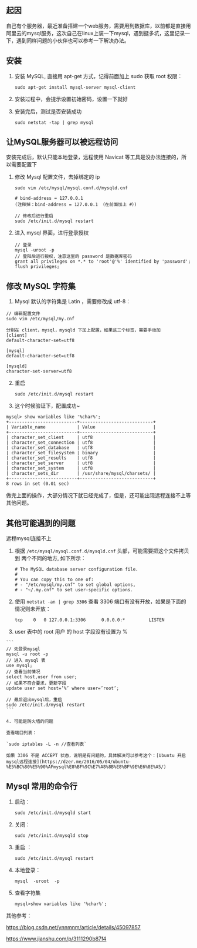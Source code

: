 ## 起因

自己有个服务器，最近准备搭建一个web服务，需要用到数据库，以前都是直接用阿里云的mysql服务，这次自己在linux上装一下mysql，遇到挺多坑，这里记录一下，遇到同样问题的小伙伴也可以参考一下解决办法。



## 安装

1. 安装 MySQL, 直接用 apt-get 方式，记得前面加上 sudo 获取 root 权限：

   ```
   sudo apt-get install mysql-server mysql-client
   ```

2. 安装过程中，会提示设置初始密码，设置一下就好

3. 安装完后，测试是否安装成功

   ```
   sudo netstat -tap | grep mysql
   ```

## 让MySQL服务器可以被远程访问

安装完成后，默认只能本地登录，远程使用 Navicat 等工具是没办法连接的，所以需要配置下

1. 修改 Mysql 配置文件，去掉绑定的 ip

   ```
   sudo vim /etc/mysql/mysql.conf.d/mysqld.cnf
   
   # bind-address = 127.0.0.1
   (注释掉：bind-address = 127.0.0.1 （在前面加上 #）)
   
   // 修改后进行重启
   sudo /etc/init.d/mysql restart
   ```

2. 进入 mysql 界面，进行登录授权

   ```
   // 登录
   mysql -uroot -p
   // 登陆后进行授权，注意这里的 password 是数据库密码
   grant all privileges on *.* to 'root'@'%' identified by 'password';
   flush privileges;
   ```

## 修改 MySQL 字符集

1. Mysql 默认的字符集是 Latin ，需要修改成 utf-8：

```
// 编辑配置文件
sudo vim /etc/mysql/my.cnf

分别在 client，mysql，mysqld 下加上配置，如果这三个标签，需要手动加
[client]
default-character-set=utf8

[mysql]
default-character-set=utf8

[mysqld]
character-set-server=utf8
```

2. 重启

   ``sudo /etc/init.d/mysql restart``

3. 这个时候验证下，配置成功~

```
mysql> show variables like '%char%';
+--------------------------+----------------------------+
| Variable_name            | Value                      |
+--------------------------+----------------------------+
| character_set_client     | utf8                       |
| character_set_connection | utf8                       |
| character_set_database   | utf8                       |
| character_set_filesystem | binary                     |
| character_set_results    | utf8                       |
| character_set_server     | utf8                       |
| character_set_system     | utf8                       |
| character_sets_dir       | /usr/share/mysql/charsets/ |
+--------------------------+----------------------------+
8 rows in set (0.01 sec)
```

做完上面的操作，大部分情况下就已经完成了，但是，还可能出现远程连接不上等其他问题。

## 其他可能遇到的问题

远程mysql连接不上

 1. 根据 `/etc/mysql/mysql.conf.d/mysqld.cnf` 头部，可能需要把这个文件拷贝到 两个不同的地方, 如下所示：

    ```
    # The MySQL database server configuration file.
    #
    # You can copy this to one of:
    # - "/etc/mysql/my.cnf" to set global options,
    # - "~/.my.cnf" to set user-specific options.
    ```

 2. 使用 `netstat -an | grep 3306` 查看 3306 端口有没有开放，如果是下面的情况则未开放：

    ```
    tcp    0   0 127.0.0.1:3306      0.0.0.0:*         LISTEN
    ```

 3.  user 表中的 root 用户 的 host 字段没有设置为 %

    ```
    // 先登录mysql
    mysql -u root -p 
    // 进入 mysql 表
    use mysql; 
    // 查看当前情况
    select host,user from user; 
    // 如果不符合要求，更新字段
    update user set host=’%’ where user=’root’; 
    
    // 最后退出mysql后，重启
    sudo /etc/init.d/mysql restart
    ```

	4. 可能是防火墙的问题

    查看端口列表：

    `sudo iptables -L -n //查看列表`

    如果 3306 不是 ACCEPT 状态，说明是有问题的，具体解决可以参考这个：[Ubuntu 开启mysql远程连接](https://dzer.me/2016/05/04/ubuntu-%E5%BC%80%E5%90%AFmysql%E8%BF%9C%E7%A8%8B%E8%BF%9E%E6%8E%A5/)


## Mysql 常用的命令行

1. 启动：

   `sudo /etc/init.d/mysqld start`

2. 关闭：

   `sudo /etc/init.d/mysqld stop`

3. 重启 ：

   `sudo /etc/init.d/mysql restart`

4. 本地登录：

   `mysql  -uroot  -p`

5. 查看字符集

   `mysql>show variables like '%char%';`



其他参考：

https://blog.csdn.net/ynnmnm/article/details/45097857

https://www.jianshu.com/p/3111290b87f4